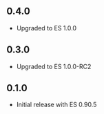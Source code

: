 ## 0.4.0

* Upgraded to ES 1.0.0

## 0.3.0

* Upgraded to ES 1.0.0-RC2

## 0.1.0

* Initial release with ES 0.90.5
